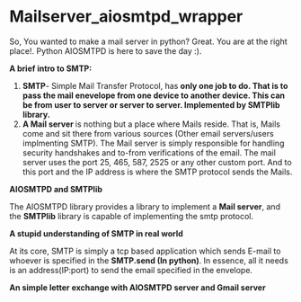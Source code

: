 # Mailserver_aiosmtpd_wrapper
So, You wanted to make a mail server in python? Great. You are at the right place!. Python AIOSMTPD is here to save the day :).

**A brief intro to SMTP:**
<ol>
<li>
 <b>SMTP</b>- Simple Mail Transfer Protocol, has <b>only one job to do. That is to pass the mail enevelope from one device to another device. This can be from user to server or server to server. Implemented by SMTPlib library. </b>
  
</li>
  <li>
   <b> A Mail server </b>is nothing but a place where Mails reside. That is, Mails come and sit there from various sources (Other email servers/users implmenting SMTP). The Mail server is simply responsible for handling security handshakes and to-from verifications of the email. The mail server uses the port 25, 465, 587, 2525 or any other custom port. And to this port and the IP address is where the SMTP protocol sends the Mails. 
    
  </li>
</ol>

**AIOSMTPD and SMTPlib**

The AIOSMTPD library provides a library to implement a **Mail server**, and the **SMTPlib** library is capable of implementing the smtp protocol.

**A stupid understanding of SMTP in real world**

At its core, SMTP is simply a tcp based application which sends E-mail to whoever is specified in the **SMTP.send (In python)**. In essence, all it needs is an address(IP:port) to send the email specified in the envelope. 

**An simple letter exchange with AIOSMTPD server and Gmail server**






